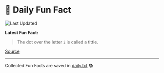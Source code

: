 # 🌟 Daily Fun Fact

![Last Updated](https://img.shields.io/badge/Last_Updated-2025_07_13-blue?style=flat-square)

**Latest Fun Fact:**

> The dot over the letter `i` is called a tittle.  

[Source](http://www.djtech.net/humor/useless_facts.htm)

---

Collected Fun Facts are saved in [daily.txt](daily.txt) 📚
